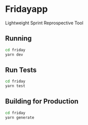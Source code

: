 # Fridayapp
Lightweight Sprint Reprospective Tool

## Running
```bash
cd friday
yarn dev
```

## Run Tests
```bash
cd friday
yarn test
```

## Building for Production
```bash
cd friday
yarn generate
```
